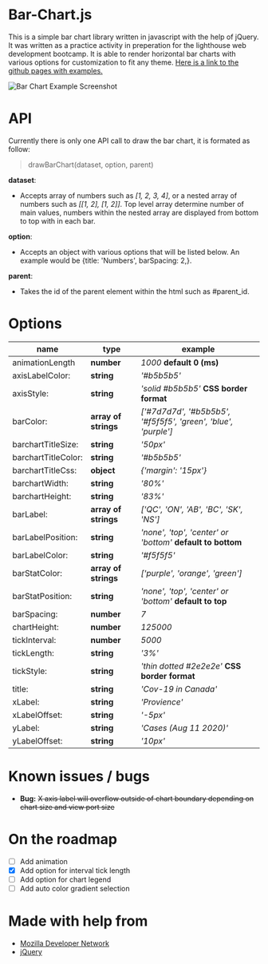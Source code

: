 # Bar-Chart.js

This is a simple bar chart library written in javascript with the help of jQuery. It was written as a practice activity in preperation for the lighthouse web development bootcamp. It is able to render horizontal bar charts with various options for customization to fit any theme. [Here is a link to the github pages with examples.](https://nx915.github.io/Bar-Chart/)

![Bar Chart Example Screenshot](https://i.imgur.com/xvVc2ra.png)

# API
Currently there is only one API call to draw the bar chart, it is formated as follow:
> drawBarChart(dataset, option, parent)

**dataset**: 
* Accepts array of numbers such as *[1, 2, 3, 4]*, or a nested array of numbers such as *[[1, 2], [1, 2]]*. Top level array determine number of main values, numbers within the nested array are displayed from bottom to top with in each bar.

**option**: 
* Accepts an object with various options that will be listed below. An example would be {title: 'Numbers', barSpacing: 2,}.

**parent**: 
* Takes the id of the parent element within the html such as #parent_id.

# Options
name | type | example
--- | --- | ---
animationLength| **number**| *1000* **default 0 (ms)**
axisLabelColor:| **string**| *'#b5b5b5'*
axisStyle:| **string**| *'solid #b5b5b5'* **CSS border format**
barColor:| **array of strings**| *['#7d7d7d', '#b5b5b5', '#f5f5f5', 'green', 'blue', 'purple']*
barchartTitleSize:| **string**| *'50px'*
barchartTitleColor:| **string**| *'#b5b5b5'*
barchartTitleCss:| **object**| *{'margin': '15px'}*
barchartWidth:| **string**| *'80%'*
barchartHeight:| **string**| *'83%'*
barLabel:| **array of strings**| *['QC', 'ON', 'AB', 'BC', 'SK', 'NS']*
barLabelPosition:| **string**| *'none', 'top', 'center' or 'bottom'* **default to bottom**
barLabelColor:| **string**| *'#f5f5f5'*
barStatColor:| **array of strings**| *['purple', 'orange', 'green']*
barStatPosition:| **string**| *'none', 'top', 'center' or 'bottom'* **default to top**
barSpacing:| **number**| *7*
chartHeight:| **number**| *125000*
tickInterval:| **number**| *5000*
tickLength:| **string**| *'3%'*
tickStyle:| **string**| *'thin dotted #2e2e2e'* **CSS border format**
title:| **string**| *'Cov-19 in Canada'*
xLabel:| **string**| *'Provience'*
xLabelOffset:| **string**| *'-5px'*
yLabel:| **string**| *'Cases (Aug 11 2020)'*
yLabelOffset:| **string**| *'10px'*

# Known issues / bugs
* **Bug:** ~~X axis label will overflow outside of chart boundary depending on chart size and view port size~~

# On the roadmap
- [ ] Add animation
- [x] Add option for interval tick length
- [ ] Add option for chart legend
- [ ] Add auto color gradient selection

# Made with help from
* [Mozilla Developer Network](https://developer.mozilla.org)
* [jQuery](https://jquery.com)
